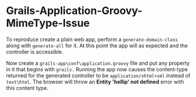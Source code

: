 # Grails-Application-Groovy-MimeType-Issue
To reproduce create a plain web app, perform a `generate-domain-class` along with `generate-all` for it.  At this point the app will as expected and the controller is accessible.  

Now create a `grails-app\conf\application.groovy` file and put any property in it that begins with `grails.`  Running the app now causes the content-type returned for the generated controller to be `application/xhtml+xml` instead of `text\html`.   The browser will throw an **Entity 'hellip' not defined** error with this content type.
